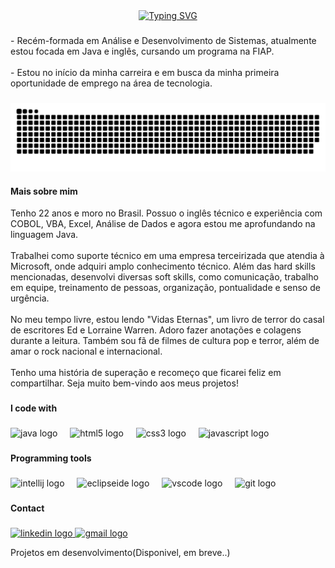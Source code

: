 <div align="center">
  <a href="https://git.io/typing-svg">
    <img src="https://readme-typing-svg.demolab.com?font=Fira+Code&weight=500&size=22&pause=1000&color=993399&center=true&vCenter=true&random=false&width=524&lines=+Hello+World,+eu+sou+a+Sinthian!+" alt="Typing SVG">
  </a>
</div>


###

<p align="left"> - Recém-formada em Análise e Desenvolvimento de Sistemas, atualmente estou focada em Java e inglês, cursando um programa na FIAP.<br><br> - Estou no início da minha carreira e em busca da minha primeira oportunidade de emprego na área de tecnologia.</p>

###
<picture align="center">
  <source media="(prefers-color-scheme: dark)" srcset="https://raw.githubusercontent.com/mari4souza/mari4souza/output/github-contribution-grid-snake-dark.svg">
  <source media="(prefers-color-scheme: light)" srcset="https://raw.githubusercontent.com/SinthianMar/SinthianMar output/github-contribution-grid-snake-dark.svg">
  <img align="center" alt="github contribution grid snake animation" src="https://raw.githubusercontent.com/mari4souza/mari4souza/output/github-contribution-grid-snake.svg">
</picture>

###

<h4 align="left">Mais sobre mim</h4>
<p align="left">Tenho 22 anos e moro no Brasil. Possuo o inglês técnico e experiência com COBOL, VBA, Excel, Análise de Dados e agora estou me aprofundando na linguagem Java.<br><br>Trabalhei como suporte técnico em uma empresa terceirizada que atendia à Microsoft, onde adquiri amplo conhecimento técnico. Além das hard skills mencionadas, desenvolvi diversas soft skills, como comunicação, trabalho em equipe, treinamento de pessoas, organização, pontualidade e senso de urgência.<br><br>No meu tempo livre, estou lendo "Vidas Eternas", um livro de terror do casal de escritores Ed e Lorraine Warren. Adoro fazer anotações e colagens durante a leitura. Também sou fã de filmes de cultura pop e terror, além de amar o rock nacional e internacional.<br><br>Tenho uma história de superação e recomeço que ficarei feliz em compartilhar. Seja muito bem-vindo aos meus projetos!</p>

###

<h4 align="left">I code with</h4>

###

<div align="left">
  <img src="https://cdn.jsdelivr.net/gh/devicons/devicon/icons/java/java-original.svg" height="30" alt="java logo"  />
  <img width="12" />
  <img src="https://cdn.jsdelivr.net/gh/devicons/devicon/icons/html5/html5-original.svg" height="30" alt="html5 logo"  />
  <img width="12" />
  <img src="https://cdn.jsdelivr.net/gh/devicons/devicon/icons/css3/css3-original.svg" height="30" alt="css3 logo"  />
  <img width="12" />
  <img src="https://cdn.jsdelivr.net/gh/devicons/devicon/icons/javascript/javascript-original.svg" height="30" alt="javascript logo"  />
</div>

###

<h4 align="left">Programming tools</h4>

###

<div align="left">
  <img src="https://cdn.jsdelivr.net/gh/devicons/devicon/icons/intellij/intellij-original.svg" height="30" alt="intellij logo"  />
  <img width="12" />
  <img src="https://skillicons.dev/icons?i=eclipse" height="30" alt="eclipseide logo"  />
  <img width="12" />
  <img src="https://skillicons.dev/icons?i=vscode" height="30" alt="vscode logo"  />
  <img width="12" />
  <img src="https://cdn.simpleicons.org/git/F05032" height="30" alt="git logo"  />
</div>

###

<h4 align="left">Contact</h4>

###

<div align="left">
  <a href="https://www.linkedin.com/in/sinthian-marques-3a2b58292?utm_source=share&utm_campaign=share_via&utm_content=profile&utm_medium=android_app" target="_blank">
    <img src="https://img.shields.io/static/v1?message=LinkedIn&logo=linkedin&label=&color=0077B5&logoColor=white&labelColor=&style=for-the-badge" height="28" alt="linkedin logo"  />
  </a>
  <a href="sinthianmarquesjp@gmail.com" target="_blank">
    <img src="https://img.shields.io/static/v1?message=Gmail&logo=gmail&label=&color=D14836&logoColor=white&labelColor=&style=for-the-badge" height="28" alt="gmail logo"  />
  </a>
</div>

<p align="left">Projetos em desenvolvimento(Disponivel, em breve..)</p>

###
